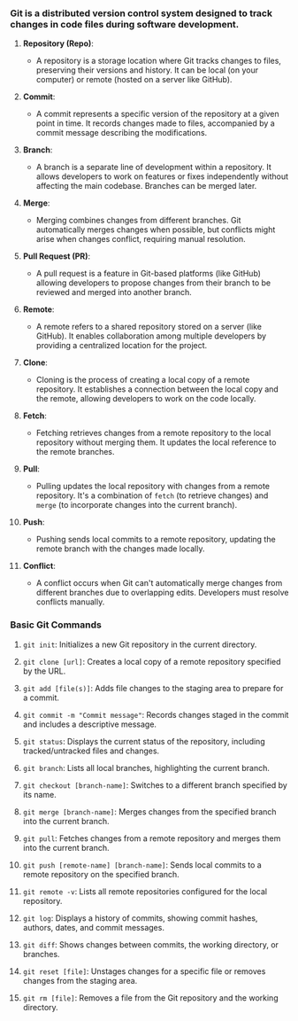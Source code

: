 ### Git is a distributed version control system designed to track changes in code files during software development.

1. **Repository (Repo)**:
   - A repository is a storage location where Git tracks changes to files, preserving their versions and history. It can be local (on your computer) or remote (hosted on a server like GitHub).

2. **Commit**:
   - A commit represents a specific version of the repository at a given point in time. It records changes made to files, accompanied by a commit message describing the modifications.

3. **Branch**:
   - A branch is a separate line of development within a repository. It allows developers to work on features or fixes independently without affecting the main codebase. Branches can be merged later.

4. **Merge**:
   - Merging combines changes from different branches. Git automatically merges changes when possible, but conflicts might arise when changes conflict, requiring manual resolution.

5. **Pull Request (PR)**:
   - A pull request is a feature in Git-based platforms (like GitHub) allowing developers to propose changes from their branch to be reviewed and merged into another branch.

6. **Remote**:
   - A remote refers to a shared repository stored on a server (like GitHub). It enables collaboration among multiple developers by providing a centralized location for the project.

7. **Clone**:
   - Cloning is the process of creating a local copy of a remote repository. It establishes a connection between the local copy and the remote, allowing developers to work on the code locally.

8. **Fetch**:
   - Fetching retrieves changes from a remote repository to the local repository without merging them. It updates the local reference to the remote branches.

9. **Pull**:
   - Pulling updates the local repository with changes from a remote repository. It's a combination of `fetch` (to retrieve changes) and `merge` (to incorporate changes into the current branch).

10. **Push**:
    - Pushing sends local commits to a remote repository, updating the remote branch with the changes made locally.

11. **Conflict**:
    - A conflict occurs when Git can't automatically merge changes from different branches due to overlapping edits. Developers must resolve conflicts manually.




### Basic Git Commands

1. `git init`: Initializes a new Git repository in the current directory.
   
2. `git clone [url]`: Creates a local copy of a remote repository specified by the URL.

3. `git add [file(s)]`: Adds file changes to the staging area to prepare for a commit.

4. `git commit -m "Commit message"`: Records changes staged in the commit and includes a descriptive message.

5. `git status`: Displays the current status of the repository, including tracked/untracked files and changes.

6. `git branch`: Lists all local branches, highlighting the current branch.

7. `git checkout [branch-name]`: Switches to a different branch specified by its name.

8. `git merge [branch-name]`: Merges changes from the specified branch into the current branch.

9. `git pull`: Fetches changes from a remote repository and merges them into the current branch.

10. `git push [remote-name] [branch-name]`: Sends local commits to a remote repository on the specified branch.

11. `git remote -v`: Lists all remote repositories configured for the local repository.

12. `git log`: Displays a history of commits, showing commit hashes, authors, dates, and commit messages.

13. `git diff`: Shows changes between commits, the working directory, or branches.

14. `git reset [file]`: Unstages changes for a specific file or removes changes from the staging area.

15. `git rm [file]`: Removes a file from the Git repository and the working directory.


